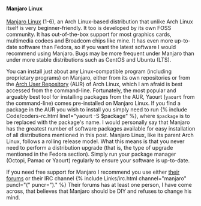 #### Manjaro Linux
[Manjaro Linux](https://manjaro.github.io/) (1-6), an Arch Linux-based distribution that unlike Arch Linux itself is very beginner-friendly. It too is developed by its own FOSS community. It has out-of-the-box support for most graphics cards, multimedia codecs and Broadcom chips like mine. It has even more up-to-date software than Fedora, so if you want the latest software I would recommend using Manjaro. Bugs may be more frequent under Manjaro than under more stable distributions such as CentOS and Ubuntu (LTS).

You can install just about any Linux-compatible program (including proprietary programs) on Manjaro, either from its own repositories or from the [Arch User Repository](https://aur.archlinux.org) (AUR) of Arch Linux, which I am afraid is best accessed from the command-line. Fortunately, the most popular and arguably best tool for installing packages from the AUR, Yaourt (`yaourt` from the command-line) comes pre-installed on Manjaro Linux. If you find a package in the AUR you wish to install you simply need to run {% include Code/coders-rc.html line1="yaourt -S $package" %}, where `$package` is to be replaced with the package's name. I would personally say that Manjaro has the greatest number of software packages available for easy installation of all distributions mentioned in this post. Manjaro Linux, like its parent Arch Linux, follows a rolling release model. What this means is that you never need to perform a distribution upgrade (that is, the type of upgrade mentioned in the Fedora section). Simply run your package manager (Octopi, Pamac or Yaourt) regularly to ensure your software is up-to-date.

If you need free support for Manjaro I recommend you use either [their forums](https://forum.manjaro.org) or their IRC channel {% include Links/irc.html channel="manjaro" puncl="(" puncr=")." %} Their forums has at least one person, I have come across, that believes that Manjaro should be DIY and refuses to change his mind.
